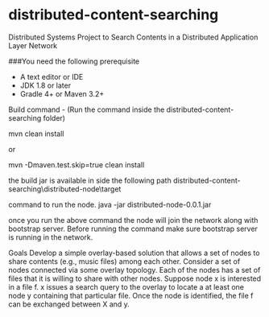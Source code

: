 # distributed-content-searching
Distributed Systems Project to Search Contents in a Distributed Application Layer Network

###You need the following prerequisite

* A text editor or IDE
* JDK 1.8 or later
* Gradle 4+ or Maven 3.2+

Build command - (Run the command inside the distributed-content-searching folder)

mvn clean install

or 

mvn -Dmaven.test.skip=true clean install

the build jar is available in side the following path
distributed-content-searching\distributed-node\target

command to run the node. 
java -jar distributed-node-0.0.1.jar

once you run the above command the node will join the network along with bootstrap server. 
Before running the command make sure bootstrap server is running in the network. 

Goals
Develop a simple overlay-based solution that allows a set of nodes to share contents (e.g., music files) among each other. 
Consider a set of nodes connected via some overlay topology. Each of the nodes has a set of files that it is willing to share 
with other nodes. Suppose node x is interested in a file f. x issues a  search query to the overlay to locate a at least one 
node y containing that particular file. Once the node is identified, the file f can be exchanged between X and y.
